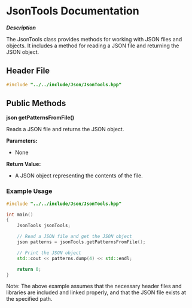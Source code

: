 # JsonTools Documentation

***Description***

The JsonTools class provides methods for working with JSON files and objects. It includes a method for reading a JSON file and returning the JSON object.

## Header File

```cpp
#include "../../include/Json/JsonTools.hpp"
```

## Public Methods

**json getPatternsFromFile()**

Reads a JSON file and returns the JSON object.

**Parameters:**

- None

**Return Value:**

- A JSON object representing the contents of the file.

### Example Usage

```cpp
#include "../../include/Json/JsonTools.hpp"

int main()
{
    JsonTools jsonTools;

    // Read a JSON file and get the JSON object
    json patterns = jsonTools.getPatternsFromFile();

    // Print the JSON object
    std::cout << patterns.dump(4) << std::endl;

    return 0;
}
```

Note: The above example assumes that the necessary header files and libraries are included and linked properly, and that the JSON file exists at the specified path.